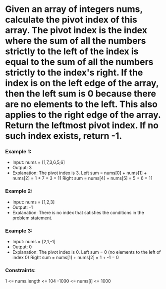 # Given an array of integers nums, calculate the pivot index of this array. The pivot index is the index where the sum of all the numbers strictly to the left of the index is equal to the sum of all the numbers strictly to the index's right. If the index is on the left edge of the array, then the left sum is 0 because there are no elements to the left. This also applies to the right edge of the array. Return the leftmost pivot index. If no such index exists, return -1.

 

### Example 1:

- Input: nums = [1,7,3,6,5,6]
- Output: 3
- Explanation:
The pivot index is 3.
Left sum = nums[0] + nums[1] + nums[2] = 1 + 7 + 3 = 11
Right sum = nums[4] + nums[5] = 5 + 6 = 11
### Example 2:

- Input: nums = [1,2,3]
- Output: -1
- Explanation: 
There is no index that satisfies the conditions in the problem statement.
### Example 3:

- Input: nums = [2,1,-1]
- Output: 0
- Explanation:
The pivot index is 0.
Left sum = 0 (no elements to the left of index 0)
Right sum = nums[1] + nums[2] = 1 + -1 = 0
 

### Constraints:

1 <= nums.length <= 104
-1000 <= nums[i] <= 1000